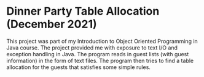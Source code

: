# Dinner Party Table Allocation (December 2021)

This project was part of my Introduction to Object Oriented Programming in Java course. The project provided me with exposure to text I/O and exception handling in Java. The program reads in guest lists (with guest information) in the form of text files. The program then tries to find a table allocation for the guests that satisfies some simple rules.
